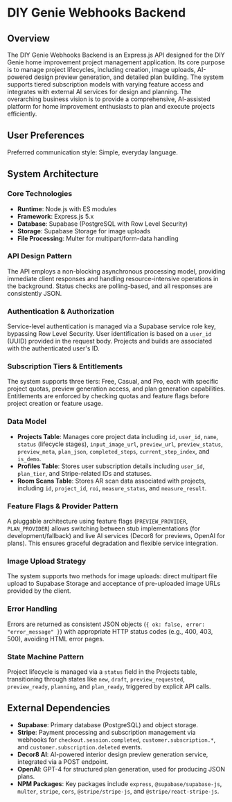 # DIY Genie Webhooks Backend

## Overview
The DIY Genie Webhooks Backend is an Express.js API designed for the DIY Genie home improvement project management application. Its core purpose is to manage project lifecycles, including creation, image uploads, AI-powered design preview generation, and detailed plan building. The system supports tiered subscription models with varying feature access and integrates with external AI services for design and planning. The overarching business vision is to provide a comprehensive, AI-assisted platform for home improvement enthusiasts to plan and execute projects efficiently.

## User Preferences
Preferred communication style: Simple, everyday language.

## System Architecture

### Core Technologies
- **Runtime**: Node.js with ES modules
- **Framework**: Express.js 5.x
- **Database**: Supabase (PostgreSQL with Row Level Security)
- **Storage**: Supabase Storage for image uploads
- **File Processing**: Multer for multipart/form-data handling

### API Design Pattern
The API employs a non-blocking asynchronous processing model, providing immediate client responses and handling resource-intensive operations in the background. Status checks are polling-based, and all responses are consistently JSON.

### Authentication & Authorization
Service-level authentication is managed via a Supabase service role key, bypassing Row Level Security. User identification is based on a `user_id` (UUID) provided in the request body. Projects and builds are associated with the authenticated user's ID.

### Subscription Tiers & Entitlements
The system supports three tiers: Free, Casual, and Pro, each with specific project quotas, preview generation access, and plan generation capabilities. Entitlements are enforced by checking quotas and feature flags before project creation or feature usage.

### Data Model
- **Projects Table**: Manages core project data including `id`, `user_id`, `name`, `status` (lifecycle stages), `input_image_url`, `preview_url`, `preview_status`, `preview_meta`, `plan_json`, `completed_steps`, `current_step_index`, and `is_demo`.
- **Profiles Table**: Stores user subscription details including `user_id`, `plan_tier`, and Stripe-related IDs and statuses.
- **Room Scans Table**: Stores AR scan data associated with projects, including `id`, `project_id`, `roi`, `measure_status`, and `measure_result`.

### Feature Flags & Provider Pattern
A pluggable architecture using feature flags (`PREVIEW_PROVIDER`, `PLAN_PROVIDER`) allows switching between stub implementations (for development/fallback) and live AI services (Decor8 for previews, OpenAI for plans). This ensures graceful degradation and flexible service integration.

### Image Upload Strategy
The system supports two methods for image uploads: direct multipart file upload to Supabase Storage and acceptance of pre-uploaded image URLs provided by the client.

### Error Handling
Errors are returned as consistent JSON objects (`{ ok: false, error: "error_message" }`) with appropriate HTTP status codes (e.g., 400, 403, 500), avoiding HTML error pages.

### State Machine Pattern
Project lifecycle is managed via a `status` field in the Projects table, transitioning through states like `new`, `draft`, `preview_requested`, `preview_ready`, `planning`, and `plan_ready`, triggered by explicit API calls.

## External Dependencies

- **Supabase**: Primary database (PostgreSQL) and object storage.
- **Stripe**: Payment processing and subscription management via webhooks for `checkout.session.completed`, `customer.subscription.*`, and `customer.subscription.deleted` events.
- **Decor8 AI**: AI-powered interior design preview generation service, integrated via a POST endpoint.
- **OpenAI**: GPT-4 for structured plan generation, used for producing JSON plans.
- **NPM Packages**: Key packages include `express`, `@supabase/supabase-js`, `multer`, `stripe`, `cors`, `@stripe/stripe-js`, and `@stripe/react-stripe-js`.